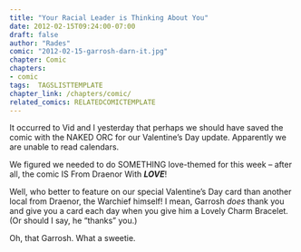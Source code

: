 ```yaml
---
title: "Your Racial Leader is Thinking About You"
date: 2012-02-15T09:24:00-07:00
draft: false
author: "Rades"
comic: "2012-02-15-garrosh-darn-it.jpg"
chapter: Comic
chapters:
- comic
tags:  TAGSLISTTEMPLATE
chapter_link: /chapters/comic/
related_comics: RELATEDCOMICTEMPLATE
---
```


It occurred to Vid and I yesterday that perhaps we should have saved the comic with the NAKED ORC for our Valentine’s Day update. Apparently we are unable to read calendars. 


We figured we needed to do SOMETHING love-themed for this week – after all, the comic IS From Draenor With ***LOVE***!


Well, who better to feature on our special Valentine’s Day card than another local from Draenor, the Warchief himself! I mean, Garrosh *does* thank you and give you a card each day when you give him a Lovely Charm Bracelet. (Or should I say, he “thanks” you.)


Oh, that Garrosh. What a sweetie.


